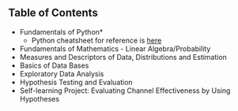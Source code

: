 ## Table of Contents
 - Fundamentals of Python*
   - Python cheatsheet for reference is [here](Python-Cheatsheet.md)
 - Fundamentals of Mathematics - Linear Algebra/Probability
 - Measures and Descriptors of Data, Distributions and Estimation
 - Basics of Data Bases
 - Exploratory Data Analysis
 - Hypothesis Testing and Evaluation
 - Self-learning Project: Evaluating Channel Effectiveness by Using Hypotheses